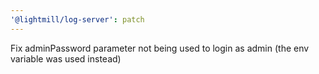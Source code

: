 ```yaml
---
'@lightmill/log-server': patch
---
```


Fix adminPassword parameter not being used to login as admin (the env variable was used instead)
